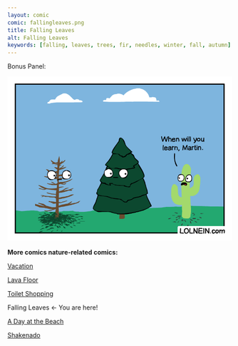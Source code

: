 ```yaml
---
layout: comic
comic: fallingleaves.png
title: Falling Leaves
alt: Falling Leaves
keywords: [falling, leaves, trees, fir, needles, winter, fall, autumn]
---
```


Bonus Panel:

![Falling Leaves Bonus Panel](/images/fallingleaves_bonus.png)


__More comics nature-related comics:__

[Vacation](https://lolnein.com/2017/05/26/vacation/)

[Lava Floor](https://lolnein.com/2017/06/09/lavafloor/)

[Toilet Shopping](https://lolnein.com/2017/07/12/toiletshopping/)

Falling Leaves <- You are here!

[A Day at the Beach](https://lolnein.com/2019/04/11/adayatthebeach/)

[Shakenado](https://lolnein.com/2019/04/30/shakenado/)
